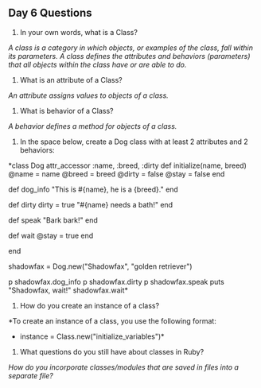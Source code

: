 ## Day 6 Questions

1. In your own words, what is a Class?

  *A class is a category in which objects, or examples of the class, fall within its parameters. A class defines the attributes and behaviors (parameters) that all objects within the class have or are able to do.*

1. What is an attribute of a Class?

*An attribute assigns values to objects of a class.*

1. What is behavior of a Class?

*A behavior defines a method for objects of a class.*

1. In the space below, create a Dog class with at least 2 attributes and 2 behaviors:

*class Dog
  attr_accessor :name, :breed, :dirty
  def initialize(name, breed)
    @name = name
    @breed = breed
    @dirty = false
    @stay = false
  end

  def dog_info
    "This is #{name}, he is a {breed}."
  end

  def dirty
    dirty = true
    "#{name} needs a bath!"
  end

  def speak
    "Bark bark!"
  end

  def wait
    @stay = true
  end

end

shadowfax = Dog.new("Shadowfax", "golden retriever")

p shadowfax.dog_info
p shadowfax.dirty
p shadowfax.speak
puts "Shadowfax, wait!"
shadowfax.wait*

1. How do you create an instance of a class?

*To create an instance of a class, you use the following format:
  - instance = Class.new("initialize_variables")*

1. What questions do you still have about classes in Ruby?

*How do you incorporate classes/modules that are saved in files into a separate file?*
